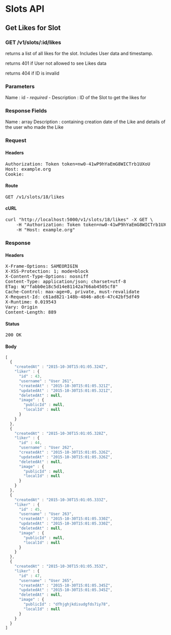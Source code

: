 # Slots API

## Get Likes for Slot

### GET /v1/slots/:id/likes

returns a list of all likes for the slot. Includes User data and timestamp.

returns 401 if User not allowed to see Likes data

returns 404 if ID is invalid

### Parameters

Name : id *- required -*
Description : ID of the Slot to get the likes for


### Response Fields

Name : array
Description : containing creation date of the Like and details of the user who made the Like

### Request

#### Headers

<pre>Authorization: Token token=nw0-41wP9hYaEmG8WICTrb1UXoU
Host: example.org
Cookie: </pre>

#### Route

<pre>GET /v1/slots/18/likes</pre>

#### cURL

<pre class="request">curl &quot;http://localhost:5000/v1/slots/18/likes&quot; -X GET \
	-H &quot;Authorization: Token token=nw0-41wP9hYaEmG8WICTrb1UXoU&quot; \
	-H &quot;Host: example.org&quot;</pre>

### Response

#### Headers

<pre>X-Frame-Options: SAMEORIGIN
X-XSS-Protection: 1; mode=block
X-Content-Type-Options: nosniff
Content-Type: application/json; charset=utf-8
ETag: W/&quot;fabb0e18c5d14e81142a766ab4505cf8&quot;
Cache-Control: max-age=0, private, must-revalidate
X-Request-Id: c61ad821-148b-4846-a8c6-47c42bf5df49
X-Runtime: 0.019543
Vary: Origin
Content-Length: 889</pre>

#### Status

<pre>200 OK</pre>

#### Body

```javascript
[
  {
    "createdAt" : "2015-10-30T15:01:05.324Z",
    "liker" : {
      "id" : 43,
      "username" : "User 261",
      "createdAt" : "2015-10-30T15:01:05.321Z",
      "updatedAt" : "2015-10-30T15:01:05.321Z",
      "deletedAt" : null,
      "image" : {
        "publicId" : null,
        "localId" : null
      }
    }
  },
  {
    "createdAt" : "2015-10-30T15:01:05.328Z",
    "liker" : {
      "id" : 44,
      "username" : "User 262",
      "createdAt" : "2015-10-30T15:01:05.326Z",
      "updatedAt" : "2015-10-30T15:01:05.326Z",
      "deletedAt" : null,
      "image" : {
        "publicId" : null,
        "localId" : null
      }
    }
  },
  {
    "createdAt" : "2015-10-30T15:01:05.333Z",
    "liker" : {
      "id" : 45,
      "username" : "User 263",
      "createdAt" : "2015-10-30T15:01:05.330Z",
      "updatedAt" : "2015-10-30T15:01:05.330Z",
      "deletedAt" : null,
      "image" : {
        "publicId" : null,
        "localId" : null
      }
    }
  },
  {
    "createdAt" : "2015-10-30T15:01:05.353Z",
    "liker" : {
      "id" : 47,
      "username" : "User 265",
      "createdAt" : "2015-10-30T15:01:05.345Z",
      "updatedAt" : "2015-10-30T15:01:05.345Z",
      "deletedAt" : null,
      "image" : {
        "publicId" : "dfhjghjkdisudgfds7iy78",
        "localId" : null
      }
    }
  }
]
```
